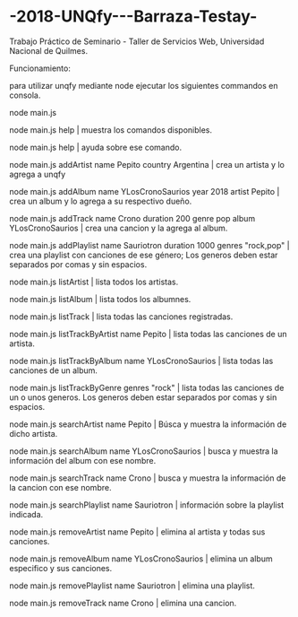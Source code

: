 ﻿# -2018-UNQfy---Barraza-Testay-
Trabajo Práctico de Seminario - Taller de Servicios Web, Universidad Nacional de Quilmes.


Funcionamiento:

para utilizar unqfy mediante node ejecutar los siguientes commandos en consola.

node main.js <comando> <parametros con argumentos>

node main.js help 
| muestra los comandos disponibles.

node main.js help <comando>
| ayuda sobre ese comando.

node main.js addArtist name Pepito country Argentina
| crea un artista y lo agrega a unqfy

node main.js addAlbum name YLosCronoSaurios year 2018 artist Pepito
| crea un album y lo agrega a su respectivo dueño.

node main.js addTrack name Crono duration 200 genre pop album YLosCronoSaurios
| crea una cancion y la agrega al album.

node main.js addPlaylist name Sauriotron duration 1000 genres "rock,pop"
| crea una playlist con canciones de ese género; Los generos deben estar separados por comas y sin espacios.

node main.js listArtist 
| lista todos los artistas.

node main.js listAlbum 
| lista todos los albumnes. 

node main.js listTrack 
| lista todas las canciones registradas.

node main.js listTrackByArtist  name Pepito
| lista todas las canciones de un artista.

node main.js listTrackByAlbum  name YLosCronoSaurios
| lista todas las canciones de un album.

node main.js listTrackByGenre genres "rock"
| lista todas las canciones de un o unos generos. Los generos deben estar separados por comas y sin espacios.

node main.js searchArtist name Pepito
| Búsca y muestra la información de dicho artista.

node main.js searchAlbum name YLosCronoSaurios
| busca y muestra la información del album con ese nombre.

node main.js searchTrack name Crono
| busca y muestra la información de la cancion con ese nombre.

node main.js searchPlaylist name Sauriotron
| información sobre la playlist indicada.

node main.js removeArtist name Pepito
| elimina al artista y todas sus canciones.

node main.js removeAlbum name YLosCronoSaurios
| elimina un album especifico y sus canciones.

node main.js removePlaylist name Sauriotron
| elimina una playlist.

node main.js removeTrack name Crono
| elimina una cancion.